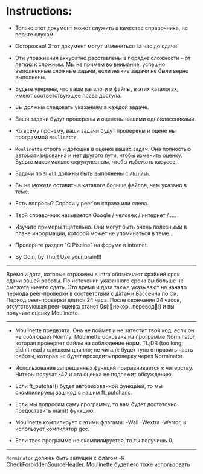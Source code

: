 # Instructions: #

* Только этот документ может служить в качестве справочника, не верьте слухам.

* Осторожно! Этот документ могут измениться за час до сдачи.

* Эти упражнения аккуратно расставлены в порядке сложности – от легких к сложным. Мы не примем во внимание, успешно выполненные сложные задачи, если легкие задачи не были верно выполнены.
 
* Будьте уверены, что ваши каталоги и файлы, в этих каталогах, имеют соответствующее права доступа.
 
* Вы должны следовать указаниям в каждой задаче.

* Ваши задачи будут проверены и оценены вашими одноклассниками.

* Ко всему прочему, ваши задачи будут проверены и оцене ны программой `Moulinette`.

* `Moulinette` строга и дотошна в оценке ваших задач. Она полностью автоматизированна и нет другого пути, чтобы изменить оценку. Будьте максимально скрупулезным, чтобы избежать казусов.

* Задачи по `Shell` должны быть выполнены с `/bin/sh`.

* Вы не можете оставить в каталоге больше файлов, чем указано в теме.

* Есть вопросы? Спроси у peer'ов справа или слева.

* Твой справочник называется Google / человек / интернет / ....

* Изучите примеры тщательно. Они могут быть очень полезными в плане информации, которой может не упоминаться в теме...

* Проверьте раздел "C Piscine" на форуме в intranet.

* By Odin, by Thor! Use your brain!!!

---

Время и дата, которые отражены в intra обозначают крайний срок сдачи вашей работы. По истечении указанного срока вы больше не сможете ничего сдать. Это время и дата также указывают на начало периода peer-проверки в соответствии с датами Бассейна по Си. Период peer-проверки длится 24 часа. После окончания 24 часов, отсутствующая peer-оценка станет 0s(:🚩некор._перевод🚩:) и вы получите оценку Moulinette.

---

* Moulinette предвзята. Она не поймет и не затестит твой код, если он не соблюдает Norm'у. Moulinette основана на программе Norminator, которая проверяет файлы на соблюдение норм. TL;DR (too long; didn’t read / слишком длинно; не читал): будет тупо отправить часть работы, которая не будет проходить проверку через Norminator.

* Использование запрещенных функций приравнивается к читерству. Читеры получат -42 и эта оценка не подлежит обсуждению.

* Если ft_putchar() будет авторизованной функцией, то мы скомпилируем ваш код с нашим ft_putchar.c.

* Если мы попросим саму программу, то вам будет достаточно предоставить main() функцию.

* Moulinette компилирует с этими флагами: -Wall -Wextra -Werror, и использует компилятор gcc.

* Если твоя программа не скомпилируется, то ты получишь 0.

---

`Norminator` должен быть запущен с флагом -R CheckForbiddenSourceHeader. Moulinette будет его тоже использовать
